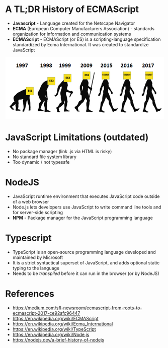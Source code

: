 # A TL;DR History of ECMAScript

* **Javascript** - Language created for the Netscape Navigator
* **ECMA** (European Computer Manufacturers Association) - standards organization for information and communication systems
* **ECMAScript** - ECMAScript (or ES) is a scripting-language specification standardized by Ecma International. It was created to standardize JavaScript

![Evolution](evolution.png)

# JavaScript Limitations (outdated)

* No package manager (link .js via HTML is risky)
* No standard file system library
* Too dynamic / not typesafe

# NodeJS

* JavaScript runtime environment that executes JavaScript code outside of a web browser
* Node.js lets developers use JavaScript to write command line tools and for server-side scripting
* **NPM** - Package manager for the JavaScript programming language

# Typescript

* TypeScript is an open-source programming language developed and maintained by Microsoft
* It is a strict syntactical superset of JavaScript, and adds optional static typing to the language
* Needs to be *transpiled* before it can run in the browser (or by NodeJS)

# References

* https://medium.com/sfl-newsroom/ecmascript-from-roots-to-ecmascript-2017-ce92afc96447
* https://en.wikipedia.org/wiki/ECMAScript
* https://en.wikipedia.org/wiki/Ecma_International
* https://en.wikipedia.org/wiki/TypeScript
* https://en.wikipedia.org/wiki/Node.js
* https://nodejs.dev/a-brief-history-of-nodejs